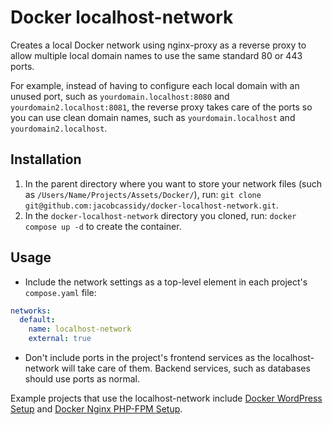 # Docker localhost-network

Creates a local Docker network using nginx-proxy as a reverse proxy to allow multiple local domain names to use the same standard 80 or 443 ports.

For example, instead of having to configure each local domain with an unused port, such as `yourdomain.localhost:8080` and `yourdomain2.localhost:8081`, the reverse proxy takes care of the ports so you can use clean domain names, such as `yourdomain.localhost` and `yourdomain2.localhost`.

## Installation

1. In the parent directory where you want to store your network files (such as `/Users/Name/Projects/Assets/Docker/`), run: `git clone git@github.com:jacobcassidy/docker-localhost-network.git`.
2. In the `docker-localhost-network` directory you cloned, run: `docker compose up -d` to create the container.

## Usage

- Include the network settings as a top-level element in each project's `compose.yaml` file:
```yaml
networks:
  default:
    name: localhost-network
    external: true
```
- Don't include ports in the project's frontend services as the localhost-network will take care of them. Backend services, such as databases should use ports as normal.

Example projects that use the localhost-network include [Docker WordPress Setup](https://github.com/jacobcassidy/docker-wordpress-setup) and [Docker Nginx PHP-FPM Setup](https://github.com/jacobcassidy/docker-nginx-phpfpm-setup).
